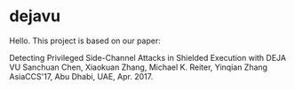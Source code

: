 # dejavu
Hello. This project is based on our paper:

Detecting Privileged Side-Channel Attacks in Shielded Execution with DEJA VU 
Sanchuan Chen, Xiaokuan Zhang, Michael K. Reiter, Yinqian Zhang 
AsiaCCS'17, Abu Dhabi, UAE, Apr. 2017.


